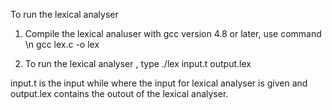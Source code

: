 To run the lexical analyser 

1) Compile the lexical analuser with gcc version 4.8 or later, use command \n
   gcc lex.c -o lex

2) To run the lexical analyser , type
  ./lex input.t output.lex
 
 input.t is the input while where the input for lexical analyser is given and output.lex contains the outout of the lexical analyser.

